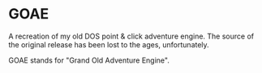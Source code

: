 GOAE
====

A recreation of my old DOS point &amp; click adventure engine.
The source of the original release has been lost to the ages, unfortunately. 

GOAE stands for "Grand Old Adventure Engine".
